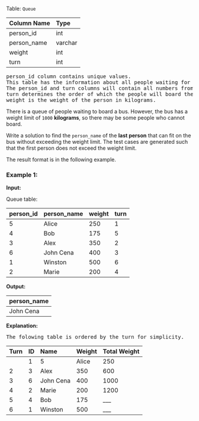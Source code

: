 Table: `Queue`

| Column Name | Type    |
| :---------- | :------ |
| person_id   | int     |
| person_name | varchar |
| weight      | int     |
| turn        | int     |

<pre>
person_id column contains unique values.
This table has the information about all people waiting for a bus.
The person_id and turn columns will contain all numbers from 1 to n, where n is the number of rows in the table.
turn determines the order of which the people will board the bus, where turn=1 denotes the first person to board and turn=n denotes the last person to board.
weight is the weight of the person in kilograms.
</pre>

There is a queue of people waiting to board a bus. However, the bus has a weight limit of `1000` **kilograms**, so there may be some people who cannot board.

Write a solution to find the `person_name` of the **last person** that can fit on the bus without exceeding the weight limit. The test cases are generated such that the first person does not exceed the weight limit.

The result format is in the following example.

### Example 1:

**Input:**

Queue table:

| person_id | person_name | weight | turn |
| :-------- | :---------- | :----- | :--- |
| 5         | Alice       | 250    | 1    |
| 4         | Bob         | 175    | 5    |
| 3         | Alex        | 350    | 2    |
| 6         | John Cena   | 400    | 3    |
| 1         | Winston     | 500    | 6    |
| 2         | Marie       | 200    | 4    |

**Output:**

| person_name |
| :---------- |
| John Cena   |

**Explanation:**

<pre>
The folowing table is ordered by the turn for simplicity.
</pre>

| Turn | ID  | Name      | Weight | Total Weight |
| :--- | :-- | :-------- | :----- | :----------- |
|      | 1   | 5         | Alice  | 250          |
| 2    | 3   | Alex      | 350    | 600          |
| 3    | 6   | John Cena | 400    | 1000         |
| 4    | 2   | Marie     | 200    | 1200         |
| 5    | 4   | Bob       | 175    | \_\_\_       |
| 6    | 1   | Winston   | 500    | \_\_\_       |
